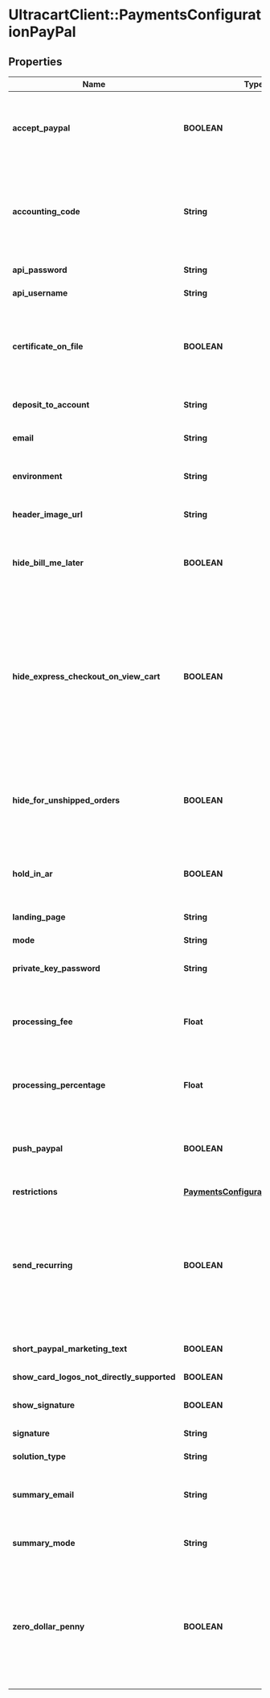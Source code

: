 # UltracartClient::PaymentsConfigurationPayPal

## Properties
Name | Type | Description | Notes
------------ | ------------- | ------------- | -------------
**accept_paypal** | **BOOLEAN** | Master flag that determine if PayPal is an active payment for this account | [optional] 
**accounting_code** | **String** | Optional accounting code that is set to Quickbooks when an order uses this payment method. | [optional] 
**api_password** | **String** | PayPal API password | [optional] 
**api_username** | **String** | PayPal API username | [optional] 
**certificate_on_file** | **BOOLEAN** | (Legacy) true if there is a PayPal certificate already on file. Used to manage the internal UI | [optional] 
**deposit_to_account** | **String** | The account to deposit funds | [optional] 
**email** | **String** | The main PayPal email address | [optional] 
**environment** | **String** | PayPal configuration, live or sandbox | [optional] 
**header_image_url** | **String** | The URL for the PayPal header | [optional] 
**hide_bill_me_later** | **BOOLEAN** | True if the Bill Me Later button should be hidden during checkout | [optional] 
**hide_express_checkout_on_view_cart** | **BOOLEAN** | True if the PayPal express checkout button should be hidden on the view cart page.  This will force the customer to enter address information before being able to checkout with PayPal | [optional] 
**hide_for_unshipped_orders** | **BOOLEAN** | True if PayPal should be hidden for orders with no shippable product, such as digital orders | [optional] 
**hold_in_ar** | **BOOLEAN** | If true, PayPal orders are held in Accounts Receivable for review | [optional] 
**landing_page** | **String** | PayPal landing page | [optional] 
**mode** | **String** | The PayPal mode | [optional] 
**private_key_password** | **String** | PayPal API private key password | [optional] 
**processing_fee** | **Float** | Optional additional fee to charge if PayPal is used.  It is rare for this to be used. | [optional] 
**processing_percentage** | **Float** | The processing percentage charged by PayPal | [optional] 
**push_paypal** | **BOOLEAN** | True if the internal UI should recommend opening a PayPal account | [optional] 
**restrictions** | [**PaymentsConfigurationRestrictions**](PaymentsConfigurationRestrictions.md) |  | [optional] 
**send_recurring** | **BOOLEAN** | True if UltraCart should send recurring orders to PayPal.  There are restrictions to what PayPal will accept for recurring orders.  Be careful. | [optional] 
**short_paypal_marketing_text** | **BOOLEAN** | Short marketing text | [optional] 
**show_card_logos_not_directly_supported** | **BOOLEAN** | internal ui flag | [optional] 
**show_signature** | **BOOLEAN** | Internal flag used to manage UI | [optional] 
**signature** | **String** | PayPal signature | [optional] 
**solution_type** | **String** | PayPal solution type | [optional] 
**summary_email** | **String** | The email where PayPal summaries should be sent | [optional] 
**summary_mode** | **String** | Description of what mode PayPal is operating | [optional] 
**zero_dollar_penny** | **BOOLEAN** | Send free items to PayPal as one cent items and subtract this penny from shipping.  PayPal does not allow the sale of free items. | [optional] 


